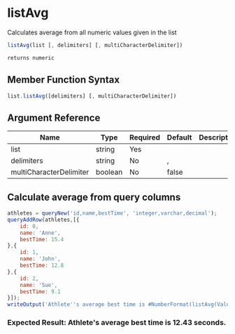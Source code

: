 # listAvg

Calculates average from all numeric values given in the list

```javascript
listAvg(list [, delimiters] [, multiCharacterDelimiter])
```

```javascript
returns numeric
```

## Member Function Syntax

```javascript
list.listAvg([delimiters] [, multiCharacterDelimiter])
```

## Argument Reference

| Name | Type | Required | Default | Description |
| --- | --- | --- | --- | --- |
| list | string | Yes |  |  |
| delimiters | string | No | , |  |
| multiCharacterDelimiter | boolean | No | false |  |

## Calculate average from query columns

```javascript
athletes = queryNew('id,name,bestTime', 'integer,varchar,decimal');
queryAddRow(athletes,[{
	id: 0,
	name: 'Anne',
	bestTime: 15.4
},{
	id: 1,
	name: 'John',
	bestTime: 12.8
},{
	id: 2,
	name: 'Sue',
	bestTime: 9.1
}]);
writeOutput('Athlete''s average best time is #NumberFormat(listAvg(ValueList(athletes.bestTime)),'0.00')# seconds.');
```

### Expected Result: Athlete's average best time is 12.43 seconds.
